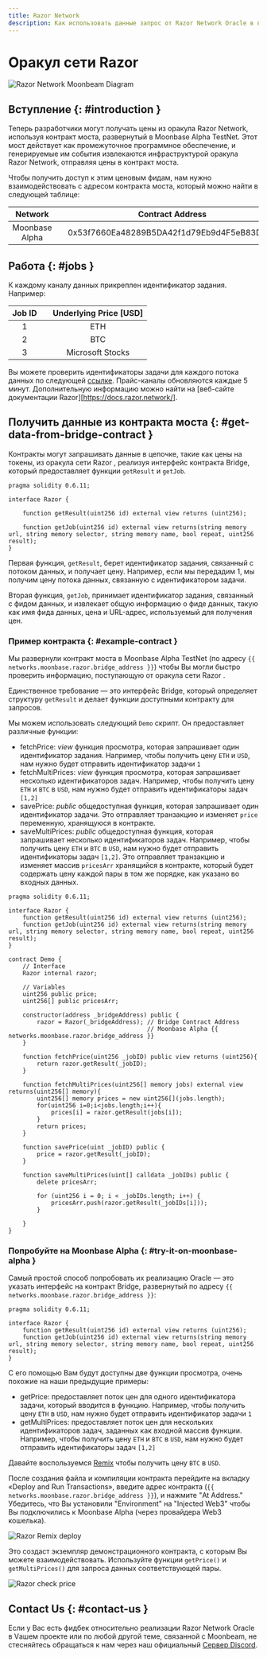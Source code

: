```yaml
---
title: Razor Network
description: Как использовать данные запрос от Razor Network Oracle в вашем DApp Moonbeam Ethereum с помощью смарт-контрактов
---
```

# Оракул сети Razor

![Razor Network Moonbeam Diagram](/images/builders/integrations/oracles/razor/razor-banner.png)

## Вступление {: #introduction } 

Теперь разработчики могут получать цены из оракула Razor Network, используя контракт моста, развернутый в Moonbase Alpha TestNet. Этот мост действует как промежуточное программное обеспечение, и генерируемые им события извлекаются инфраструктурой оракула Razor Network, отправляя цены в контракт моста.

Чтобы получить доступ к этим ценовым фидам, нам нужно взаимодействовать с адресом контракта моста, который можно найти в следующей таблице:

|     Network    | |         Contract Address        |
|:--------------:|-|:------------------------------------------:|
| Moonbase Alpha | | 0x53f7660Ea48289B5DA42f1d79Eb9d4F5eB83D3BE |

## Работа {: #jobs } 

К каждому каналу данных прикреплен идентификатор задания. Например:

|    Job ID    | |    Underlying Price [USD]  |
|:------------:|-|:--------------------------:|
|       1      | |            ETH             |
|       2      | |            BTC             |
|       3      | |      Microsoft Stocks      |

Вы можете проверить идентификаторы задачи для каждого потока данных по следующей [ссылке](https://razorscan.io/#/custom). Прайс-каналы обновляются каждые 5 минут. Дополнительную информацию можно найти на [веб-сайте документации Razor][https://docs.razor.network/].

## Получить данные из контракта моста {: #get-data-from-bridge-contract } 

Контракты могут запрашивать данные в цепочке, такие как цены на токены, из оракула сети Razor , реализуя интерфейс контракта Bridge, который предоставляет функции `getResult` и `getJob`.

```
pragma solidity 0.6.11;

interface Razor {
    
    function getResult(uint256 id) external view returns (uint256);
    
    function getJob(uint256 id) external view returns(string memory url, string memory selector, string memory name, bool repeat, uint256 result);
}
```

Первая функция, `getResult`, берет идентификатор задания, связанный с потоком данных, и получает цену. Например, если мы передадим 1, мы получим цену потока данных, связанную с идентификатором задачи.

Вторая функция, `getJob`, принимает идентификатор задания, связанный с фидом данных, и извлекает общую информацию о фиде данных, такую как имя фида данных, цена и URL-адрес, используемый для получения цен.

### Пример контракта {: #example-contract } 

Мы развернули контракт моста в Moonbase Alpha TestNet (по адресу `{{ networks.moonbase.razor.bridge_address }}`) чтобы Вы могли быстро проверить информацию, поступающую от оракула сети Razor .

Единственное требование — это интерфейс Bridge, который определяет структуру `getResult` и делает функции доступными контракту для запросов.


Мы можем использовать следующий `Demo` скрипт. Он предоставляет различные функции:

 - fetchPrice:  _view_ функция просмотра, которая запрашивает один идентификатор задания. Например, чтобы получить цену `ETH` и `USD`,  нам нужно будет отправить идентификатор задачи `1`
 - fetchMultiPrices:  _view_ функция просмотра, которая запрашивает несколько идентификаторов задач. Например, чтобы получить цену  `ETH` и `BTC` в `USD`, нам нужно будет отправить идентификаторы задач `[1,2]`
 - savePrice:  _public_ общедоступная функция, которая запрашивает один идентификатор задачи. Это отправляет транзакцию и изменяет `price` переменную, хранящуюся в контракте.
 - saveMultiPrices:  _public_ общедоступная функция, которая запрашивает несколько идентификаторов задач. Например, чтобы получить цену `ETH` и `BTC` в `USD`, нам нужно будет отправить идентификаторы задач `[1,2]`. Это отправляет транзакцию и изменяет массив `pricesArr` хранящийся в контракте, который будет содержать цену каждой пары в том же порядке, как указано во входных данных.

```sol
pragma solidity 0.6.11;

interface Razor {
    function getResult(uint256 id) external view returns (uint256);
    function getJob(uint256 id) external view returns(string memory url, string memory selector, string memory name, bool repeat, uint256 result);
}

contract Demo {
    // Interface
    Razor internal razor;
    
    // Variables
    uint256 public price;
    uint256[] public pricesArr;

    constructor(address _bridgeAddress) public {
        razor = Razor(_bridgeAddress); // Bridge Contract Address
                                       // Moonbase Alpha {{ networks.moonbase.razor.bridge_address }}
    }

    function fetchPrice(uint256 _jobID) public view returns (uint256){
        return razor.getResult(_jobID);
    }
    
    function fetchMultiPrices(uint256[] memory jobs) external view returns(uint256[] memory){
        uint256[] memory prices = new uint256[](jobs.length);
        for(uint256 i=0;i<jobs.length;i++){
            prices[i] = razor.getResult(jobs[i]);
        }
        return prices;
    }
    
    function savePrice(uint _jobID) public {
        price = razor.getResult(_jobID);
    }

    function saveMultiPrices(uint[] calldata _jobIDs) public {
        delete pricesArr;
        
        for (uint256 i = 0; i < _jobIDs.length; i++) {
            pricesArr.push(razor.getResult(_jobIDs[i]));
        }

    }
}
```

### Попробуйте на Moonbase Alpha {: #try-it-on-moonbase-alpha } 

Самый простой способ попробовать их реализацию Oracle — это указать интерфейс на контракт Bridge, развернутый по адресу `{{ networks.moonbase.razor.bridge_address }}`:

```sol
pragma solidity 0.6.11;

interface Razor {
    function getResult(uint256 id) external view returns (uint256);
    function getJob(uint256 id) external view returns(string memory url, string memory selector, string memory name, bool repeat, uint256 result);
}
```

С его помощью Вам будут доступны две функции просмотра, очень похожие на наши предыдущие примеры:

 - getPrice: предоставляет поток цен для одного идентификатора задачи, который вводится в функцию. Например, чтобы получить цену `ETH` в `USD`, нам нужно будет отправить идентификатор задачи `1`
 - getMultiPrices: предоставляет поток цен для нескольких идентификаторов задач, заданных как входной массив функции. Например, чтобы получить цену `ETH` и `BTC` в `USD`, нам нужно будет отправить идентификаторы задач `[1,2]`

Давайте воспользуемся [Remix](/integrations/remix/) чтобы получить цену `BTC` в `USD`.

После создания файла и компиляции контракта перейдите на вкладку «Deploy and Run Transactions», введите адрес контракта (`{{ networks.moonbase.razor.bridge_address }}`), и нажмите "At Address." Убедитесь, что Вы установили "Environment" на "Injected Web3" чтобы Вы подключились к Moonbase Alpha (через провайдера Web3 кошелька). 

![Razor Remix deploy](/images/builders/integrations/oracles/razor/razor-demo-1.png)

Это создаст экземпляр демонстрационного контракта, с которым Вы можете взаимодействовать. Используйте функции `getPrice()` и `getMultiPrices()` для запроса данных соответствующей пары.

![Razor check price](/images/builders/integrations/oracles/razor/razor-demo-2.png)

## Contact Us {: #contact-us } 
Если у Вас есть фидбек относительно реализации Razor Network Oracle в Vашем проекте или по любой другой теме, связанной с Moonbeam, не стесняйтесь обращаться к нам через наш официальный [Сервер Discord](https://discord.com/invite/PfpUATX).
